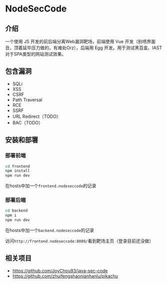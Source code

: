 # NodeSecCode

## 介绍

一个使用 JS 开发的前后端分离Web漏洞靶场，前端使用 Vue 开发（别喷界面丑，顶着延毕压力做的，有难处Orz），后端用 Egg 开发。用于测试黑百盒、IAST对于SPA类型的网站测试效果。

## 包含漏洞

* SQLi
* XSS
* CSRF
* Path Traversal
* RCE
* SSRF
* URL Redirect（TODO）
* BAC（TODO）

## 安装和部署

### 部署前端

```bash
cd frontend
npm install
npm run dev
```

在hosts中加一个`frontend.nodeseccode`的记录

### 部署后端

```bash
cd backend
npm i
npm run dev
```

在hosts中加一个`backend.nodeseccode`的记录

访问`http://frontend.nodeseccode:8080/`看到靶场主页（登录目前还没做）

## 相关项目

* https://github.com/JoyChou93/java-sec-code
* https://github.com/zhuifengshaonianhanlu/pikachu